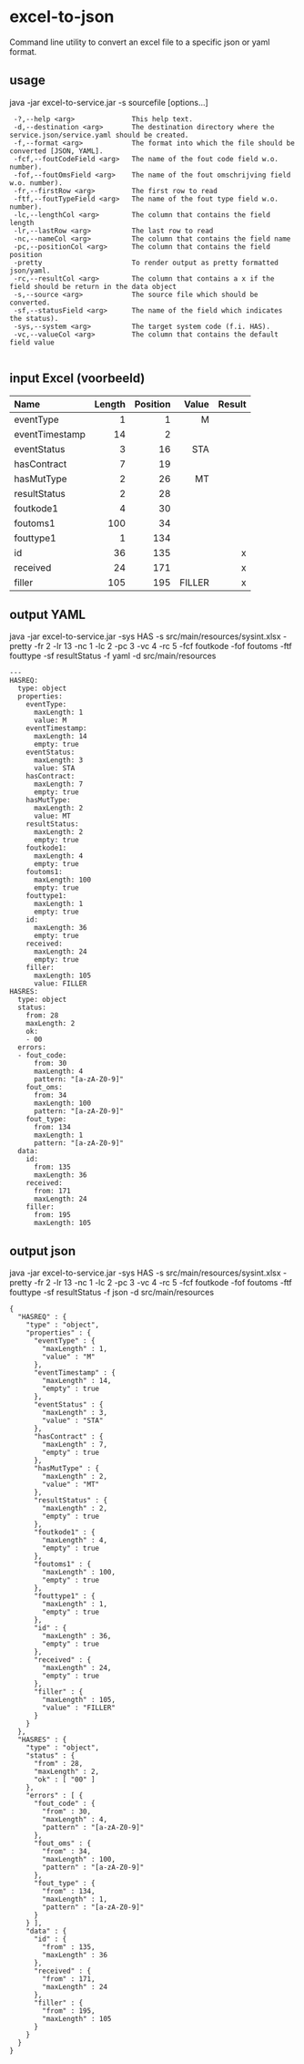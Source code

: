# excel-to-json
Command line utility to convert an excel file to a specific json or yaml format. 

## usage
java -jar excel-to-service.jar -s sourcefile [options...]

```
 -?,--help <arg>              This help text.
 -d,--destination <arg>       The destination directory where the service.json/service.yaml should be created.
 -f,--format <arg>            The format into which the file should be converted [JSON, YAML].
 -fcf,--foutCodeField <arg>   The name of the fout code field w.o. number).
 -fof,--foutOmsField <arg>    The name of the fout omschrijving field w.o. number).
 -fr,--firstRow <arg>         The first row to read
 -ftf,--foutTypeField <arg>   The name of the fout type field w.o. number).
 -lc,--lengthCol <arg>        The column that contains the field length
 -lr,--lastRow <arg>          The last row to read
 -nc,--nameCol <arg>          The column that contains the field name
 -pc,--positionCol <arg>      The column that contains the field position
 -pretty                      To render output as pretty formatted json/yaml.
 -rc,--resultCol <arg>        The column that contains a x if the field should be return in the data object
 -s,--source <arg>            The source file which should be converted.
 -sf,--statusField <arg>      The name of the field which indicates the status).
 -sys,--system <arg>          The target system code (f.i. HAS).
 -vc,--valueCol <arg>         The column that contains the default field value
                       
```

## input Excel (voorbeeld)

| Name | Length  | Position  | Value  | Result  |
| :----- | -----: | -----: | -----: | -----: |
| eventType | 1 | 1 | M | |
| eventTimestamp | 14 | 2 | | |
| eventStatus | 3 | 16 | STA | |
| hasContract | 7 | 19 | | |
| hasMutType | 2 | 26 | MT | |
| resultStatus | 2 | 28 | | |
| foutkode1 | 4 | 30 | | |
| foutoms1 | 100 | 34 | | |
| fouttype1 | 1 | 134 | | |
| id | 36 | 135 | | x |
| received | 24 | 171 | | x |
| filler | 105 | 195 | FILLER | x |

## output YAML

java -jar excel-to-service.jar
-sys HAS
-s src/main/resources/sysint.xlsx
-pretty
-fr 2
-lr 13
-nc 1
-lc 2
-pc 3
-vc 4
-rc 5
-fcf foutkode
-fof foutoms
-ftf fouttype
-sf resultStatus
-f yaml
-d src/main/resources

```
---
HASREQ:
  type: object
  properties:
    eventType:
      maxLength: 1
      value: M
    eventTimestamp:
      maxLength: 14
      empty: true
    eventStatus:
      maxLength: 3
      value: STA
    hasContract:
      maxLength: 7
      empty: true
    hasMutType:
      maxLength: 2
      value: MT
    resultStatus:
      maxLength: 2
      empty: true
    foutkode1:
      maxLength: 4
      empty: true
    foutoms1:
      maxLength: 100
      empty: true
    fouttype1:
      maxLength: 1
      empty: true
    id:
      maxLength: 36
      empty: true
    received:
      maxLength: 24
      empty: true
    filler:
      maxLength: 105
      value: FILLER
HASRES:
  type: object
  status:
    from: 28
    maxLength: 2
    ok:
    - 00
  errors:
  - fout_code:
      from: 30
      maxLength: 4
      pattern: "[a-zA-Z0-9]"
    fout_oms:
      from: 34
      maxLength: 100
      pattern: "[a-zA-Z0-9]"
    fout_type:
      from: 134
      maxLength: 1
      pattern: "[a-zA-Z0-9]"
  data:
    id:
      from: 135
      maxLength: 36
    received:
      from: 171
      maxLength: 24
    filler:
      from: 195
      maxLength: 105

```

## output json

java -jar excel-to-service.jar
-sys HAS
-s src/main/resources/sysint.xlsx
-pretty
-fr 2
-lr 13
-nc 1
-lc 2
-pc 3
-vc 4
-rc 5
-fcf foutkode
-fof foutoms
-ftf fouttype
-sf resultStatus
-f json
-d src/main/resources

```
{
  "HASREQ" : {
    "type" : "object",
    "properties" : {
      "eventType" : {
        "maxLength" : 1,
        "value" : "M"
      },
      "eventTimestamp" : {
        "maxLength" : 14,
        "empty" : true
      },
      "eventStatus" : {
        "maxLength" : 3,
        "value" : "STA"
      },
      "hasContract" : {
        "maxLength" : 7,
        "empty" : true
      },
      "hasMutType" : {
        "maxLength" : 2,
        "value" : "MT"
      },
      "resultStatus" : {
        "maxLength" : 2,
        "empty" : true
      },
      "foutkode1" : {
        "maxLength" : 4,
        "empty" : true
      },
      "foutoms1" : {
        "maxLength" : 100,
        "empty" : true
      },
      "fouttype1" : {
        "maxLength" : 1,
        "empty" : true
      },
      "id" : {
        "maxLength" : 36,
        "empty" : true
      },
      "received" : {
        "maxLength" : 24,
        "empty" : true
      },
      "filler" : {
        "maxLength" : 105,
        "value" : "FILLER"
      }
    }
  },
  "HASRES" : {
    "type" : "object",
    "status" : {
      "from" : 28,
      "maxLength" : 2,
      "ok" : [ "00" ]
    },
    "errors" : [ {
      "fout_code" : {
        "from" : 30,
        "maxLength" : 4,
        "pattern" : "[a-zA-Z0-9]"
      },
      "fout_oms" : {
        "from" : 34,
        "maxLength" : 100,
        "pattern" : "[a-zA-Z0-9]"
      },
      "fout_type" : {
        "from" : 134,
        "maxLength" : 1,
        "pattern" : "[a-zA-Z0-9]"
      }
    } ],
    "data" : {
      "id" : {
        "from" : 135,
        "maxLength" : 36
      },
      "received" : {
        "from" : 171,
        "maxLength" : 24
      },
      "filler" : {
        "from" : 195,
        "maxLength" : 105
      }
    }
  }
}

```